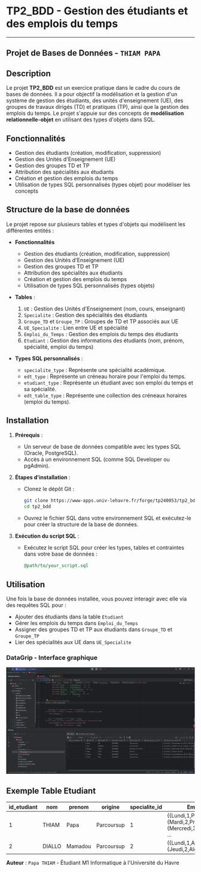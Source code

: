 # TP2_BDD - Gestion des étudiants et des emplois du temps
--- 
Projet de Bases de Données - `THIAM PAPA`
---

## Description

Le projet **TP2_BDD** est un exercice pratique dans le cadre du cours de bases de données. Il a pour objectif la modélisation et la gestion d'un système de gestion des étudiants, des unités d'enseignement (UE), des groupes de travaux dirigés (TD) et pratiques (TP), ainsi que la gestion des emplois du temps. Le projet s'appuie sur des concepts de **modélisation relationnelle-objet** en utilisant des types d'objets dans SQL.

## Fonctionnalités

- Gestion des étudiants (création, modification, suppression)
- Gestion des Unités d'Enseignement (UE)
- Gestion des groupes TD et TP
- Attribution des spécialités aux étudiants
- Création et gestion des emplois du temps
- Utilisation de types SQL personnalisés (types objet) pour modéliser les concepts

## Structure de la base de données

Le projet repose sur plusieurs tables et types d'objets qui modélisent les différentes entités :

- **Fonctionnalités**

  - Gestion des étudiants (création, modification, suppression)
  - Gestion des Unités d'Enseignement (UE)
  - Gestion des groupes TD et TP
  - Attribution des spécialités aux étudiants
  - Création et gestion des emplois du temps
  - Utilisation de types SQL personnalisés (types objets)
  

- **Tables** :
  1. `UE` : Gestion des Unités d'Enseignement (nom, cours, enseignant)
  2. `Specialite` : Gestion des spécialités des étudiants
  3. `Groupe_TD` et `Groupe_TP` : Groupes de TD et TP associés aux UE
  4. `UE_Specialite` : Lien entre UE et spécialité
  5. `Emploi_du_Temps` : Gestion des emplois du temps des étudiants
  6. `Etudiant` : Gestion des informations des étudiants (nom, prénom, spécialité, emploi du temps)

- **Types SQL personnalisés** :
  - `specialite_type` : Représente une spécialité académique.
  - `edt_type` : Représente un créneau horaire pour l'emploi du temps.
  - `etudiant_type` : Représente un étudiant avec son emploi du temps et sa spécialité.
  - `edt_table_type` : Représente une collection des créneaux horaires (emploi du temps).

## Installation

1. **Prérequis** :
    - Un serveur de base de données compatible avec les types SQL (Oracle, PostgreSQL).
    - Accès à un environnement SQL (comme SQL Developer ou pgAdmin).

2. **Étapes d'installation** :
    - Clonez le dépôt Git :
      ```bash
      git clone https://www-apps.univ-lehavre.fr/forge/tp240053/tp2_bdd.git
      cd tp2_bdd
      ```
    - Ouvrez le fichier SQL dans votre environnement SQL et exécutez-le pour créer la structure de la base de données.

3. **Exécution du script SQL** :
    - Exécutez le script SQL pour créer les types, tables et contraintes dans votre base de données :
      ```sql
      @path/to/your_script.sql
      ```

## Utilisation

Une fois la base de données installée, vous pouvez interagir avec elle via des requêtes SQL pour :

- Ajouter des étudiants dans la table `Etudiant`
- Gérer les emplois du temps dans `Emploi_du_Temps`
- Assigner des groupes TD et TP aux étudiants dans `Groupe_TD` et `Groupe_TP`
- Lier des spécialités aux UE dans `UE_Specialite`

### DataGrip - Interface graphique
![img.png](img.png)

## Exemple Table Etudiant
| id_etudiant | nom | prenom | origine | specialite_id | Emploi_du_Temps                                                                                 | Groupe |
| --- | --- | --- | --- | --- |-------------------------------------------------------------------------------------------------| --- |
| 1 | THIAM | Papa | Parcoursup | 1 | {{Lundi,1,Programmation,CM,0},{Mardi,2,Programmation,TD,1},{Mercredi,3,Programmation,TP,2}} ... | 1 |
| 2 | DIALLO | Mamadou | Parcoursup | 2 | {{Lundi,1,Algèbre,CM,0},{Jeudi,2,Algèbre,TD,5} ... }                                            | 2 |


**Auteur** : `Papa THIAM` - Étudiant M1 Informatique à l'Université du Havre
